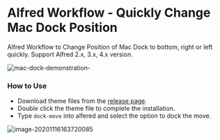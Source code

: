 # Alfred Workflow - Quickly Change Mac Dock Position

Alfred Workflow to Change Position of Mac Dock to bottom, right or left quickly. Support Alfred 2.x, 3.x, 4.x version.

![mac-dock-demonstration-](mac-dock-demonstration-2.gif)

### How to Use

* Download theme files from the [release page](https://github.com/Al-assad/alfred-workflow-mac-dock-action/releases/).
* Double click the theme file to complete the installation.
* Type `dock-move` into alfered and select the option to dock the move. 

![image-20201116163720085](https://cdn.jsdelivr.net/gh/Al-assad/md-img@master/bucket-3/202011161620.png)



























